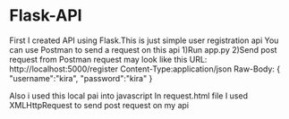 # Flask-API
First I created API using Flask.This is just simple user registration api
You can use Postman to send a request on this api
1)Run app.py 
2)Send post request from Postman 
    request may look like this
    URL: http://localhost:5000/register
    Content-Type:application/json
    Raw-Body: 
        {
            "username":"kira",
            "password":"kira"
        }

Also i used this local pai into javascript
In request.html file I used XMLHttpRequest to send post request on my api